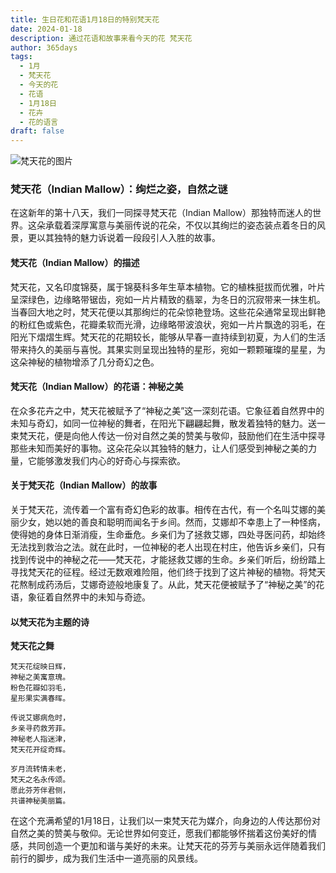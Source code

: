 ```yaml
---
title: 生日花和花语1月18日的特别梵天花
date: 2024-01-18
description: 通过花语和故事来看今天的花 梵天花
author: 365days
tags:
  - 1月
  - 梵天花
  - 今天的花
  - 花语
  - 1月18日
  - 花卉
  - 花的语言
draft: false
---
```



![梵天花的图片](https://cdn.pixabay.com/photo/2019/08/13/17/30/abutilon-4403857_1280.jpg#center)


### 梵天花（Indian Mallow）：绚烂之姿，自然之谜

在这新年的第十八天，我们一同探寻梵天花（Indian Mallow）那独特而迷人的世界。这朵承载着深厚寓意与美丽传说的花朵，不仅以其绚烂的姿态装点着冬日的风景，更以其独特的魅力诉说着一段段引人入胜的故事。

#### 梵天花（Indian Mallow）的描述

梵天花，又名印度锦葵，属于锦葵科多年生草本植物。它的植株挺拔而优雅，叶片呈深绿色，边缘略带锯齿，宛如一片片精致的翡翠，为冬日的沉寂带来一抹生机。当春回大地之时，梵天花便以其那绚烂的花朵惊艳登场。这些花朵通常呈现出鲜艳的粉红色或紫色，花瓣柔软而光滑，边缘略带波浪状，宛如一片片飘逸的羽毛，在阳光下熠熠生辉。梵天花的花期较长，能够从早春一直持续到初夏，为人们的生活带来持久的美丽与喜悦。其果实则呈现出独特的星形，宛如一颗颗璀璨的星星，为这朵神秘的植物增添了几分奇幻之色。

#### 梵天花（Indian Mallow）的花语：神秘之美

在众多花卉之中，梵天花被赋予了“神秘之美”这一深刻花语。它象征着自然界中的未知与奇幻，如同一位神秘的舞者，在阳光下翩翩起舞，散发着独特的魅力。送一束梵天花，便是向他人传达一份对自然之美的赞美与敬仰，鼓励他们在生活中探寻那些未知而美好的事物。这朵花朵以其独特的魅力，让人们感受到神秘之美的力量，它能够激发我们内心的好奇心与探索欲。

#### 关于梵天花（Indian Mallow）的故事

关于梵天花，流传着一个富有奇幻色彩的故事。相传在古代，有一个名叫艾娜的美丽少女，她以她的善良和聪明而闻名于乡间。然而，艾娜却不幸患上了一种怪病，使得她的身体日渐消瘦，生命垂危。乡亲们为了拯救艾娜，四处寻医问药，却始终无法找到救治之法。就在此时，一位神秘的老人出现在村庄，他告诉乡亲们，只有找到传说中的神秘之花——梵天花，才能拯救艾娜的生命。乡亲们听后，纷纷踏上寻找梵天花的征程。经过无数艰难险阻，他们终于找到了这片神秘的植物。将梵天花熬制成药汤后，艾娜奇迹般地康复了。从此，梵天花便被赋予了“神秘之美”的花语，象征着自然界中的未知与奇迹。

#### 以梵天花为主题的诗

**梵天花之舞**

	梵天花绽映日辉，  
	神秘之美寓意瑰。  
	粉色花瓣如羽毛，  
	星形果实满春晖。
	
	传说艾娜病危时，  
	乡亲寻药救芳菲。  
	神秘老人指迷津，  
	梵天花开绽奇辉。
	
	岁月流转情未老，  
	梵天之名永传颂。  
	愿此芬芳伴君侧，  
	共谱神秘美丽篇。

在这个充满希望的1月18日，让我们以一束梵天花为媒介，向身边的人传达那份对自然之美的赞美与敬仰。无论世界如何变迁，愿我们都能够怀揣着这份美好的情感，共同创造一个更加和谐与美好的未来。让梵天花的芬芳与美丽永远伴随着我们前行的脚步，成为我们生活中一道亮丽的风景线。